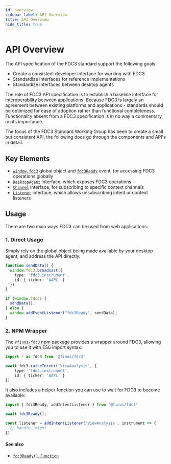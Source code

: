 ```yaml
---
id: overview
sidebar_label: API Overview
title: API Overview
hide_title: true
---
```

# API Overview

The API specification of the FDC3 standard support the following goals:
- Create a consistent developer interface for working with FDC3
- Standardize interfaces for reference implementations
- Standardize interfaces between desktop agents

The role of FDC3 API specification is to establish a baseline interface for interoperability between applications. Because FDC3 is largely an agreement between existing platforms and applications - standards should be optimized for ease of adoption rather than functional completeness. Functionality absent from a FDC3 specification is in no way a commentary on its importance.

The focus of the FDC3 Standard Working Group has been to create a small but consistent API, the following docs go through the components and API's in detail.

## Key Elements

- [`window.fdc3`](ref/Globals#windowfdc3-object) global object and [`fdc3Ready`](ref/Globals#fdc3ready-event) event, for accessing FDC3 operations globally
- [`DesktopAgent`](ref/DesktopAgent) interface, which exposes FDC3 operations
- [`Channel`](ref/Channel) interface, for subscribing to specific context channels
- [`Listener`](ref/Types#listener) interface, which allows unsubscribing intent or context listeners

## Usage

There are two main ways FDC3 can be used from web applications:

### 1. Direct Usage

Simply rely on the global object being made available by your desktop agent, and address the API directly:

```ts
function sendData() {
  window.fdc3.broadcast({
    type: 'fdc3.instrument',
    id: { ticker: 'AAPL' }
  })
}

if (window.fdc3) {
  sendData();
} else {
  window.addEventListener("fdc3Ready", sendData);
}
```


### 2. NPM Wrapper

The [`@finos/fdc3` npm package](https://www.npmjs.com/package/@finos/fdc3) provides a wrapper around FDC3, allowing you to use it with ES6 import syntax:

```ts
import * as fdc3 from '@finos/fdc3'

await fdc3.raiseIntent('ViewAnalysis', {
    type: 'fdc3.instrument',
    id: { ticker: 'AAPL' }
})
```

It also includes a helper function you can use to wait for FDC3 to become available:

```ts
import { fdc3Ready, addIntentListener } from '@finos/fdc3'

await fdc3Ready();

const listener = addIntentListener('ViewAnalysis', instrument => {
  // handle intent
})
```

#### See also
* [`fdc3Ready() Function`](ref/Globals#fdc3ready-function)



